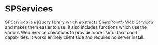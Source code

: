 SPServices
==========

SPServices is a jQuery library which abstracts SharePoint's Web Services and makes them easier to use. It also includes functions which use the various Web Service operations to provide more useful (and cool) capabilities. It works entirely client side and requires no server install.
